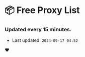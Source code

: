 # :package: Free Proxy List
### Updated every 15 minutes.

- Last updated: `2024-09-17 04:52`

:heart:
